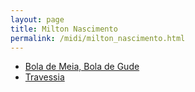 ```yaml
---
layout: page
title: Milton Nascimento
permalink: /midi/milton_nascimento.html
---
```


* [Bola de Meia, Bola de Gude](http://srv.victor3d.com.br/midi/bola.mid)
* [Travessia](http://srv.victor3d.com.br/midi/traves.mid)